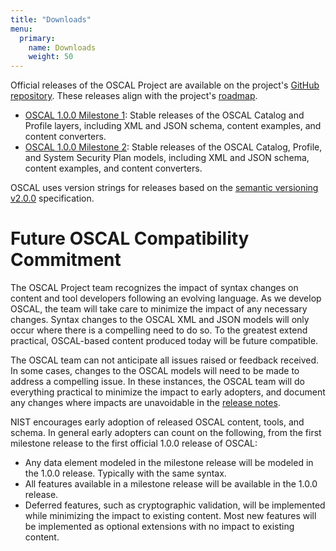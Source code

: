 ```yaml
---
title: "Downloads"
menu:
  primary:
    name: Downloads
    weight: 50
---
```


Official releases of the OSCAL Project are available on the project's [GitHub repository](https://github.com/usnistgov/OSCAL/releases). These releases align with the project's [roadmap](/contribute/roadmap/).

- [OSCAL 1.0.0 Milestone 1](https://github.com/usnistgov/OSCAL/releases/tag/v1.0.0-milestone1): Stable releases of the OSCAL Catalog and Profile layers, including XML and JSON schema, content examples, and content converters.
- [OSCAL 1.0.0 Milestone 2](https://github.com/usnistgov/OSCAL/releases/tag/v1.0.0-milestone2): Stable releases of the OSCAL Catalog, Profile, and System Security Plan models, including XML and JSON schema, content examples, and content converters.

OSCAL uses version strings for releases based on the [semantic versioning v2.0.0](https://semver.org/spec/v2.0.0.html) specification.

# Future OSCAL Compatibility Commitment

The OSCAL Project team recognizes the impact of syntax changes on content and tool developers following an evolving language. As we develop OSCAL, the team will take care to minimize the impact of any necessary changes. Syntax changes to the OSCAL XML and JSON models will only occur where there is a compelling need to do so. To the greatest extend practical, OSCAL-based content produced today will be future compatible.

The OSCAL team can not anticipate all issues raised or feedback received. In some cases, changes to the OSCAL models will need to be made to address a compelling issue. In these instances, the OSCAL team will do everything practical to minimize the impact to early adopters, and document any changes where impacts are unavoidable in the [release notes](https://github.com/usnistgov/OSCAL/tree/master/src/release/release-notes.txt).

NIST encourages early adoption of released OSCAL content, tools, and schema. In general early adopters can count on the following, from the first milestone release to the first official 1.0.0 release of OSCAL:

- Any data element modeled in the milestone release will be modeled in the 1.0.0 release. Typically with the same syntax.
- All features available in a milestone release will be available in the 1.0.0 release.
- Deferred features, such as cryptographic validation, will be implemented while minimizing the impact to existing content. Most new features will be implemented as optional extensions with no impact to existing content.
